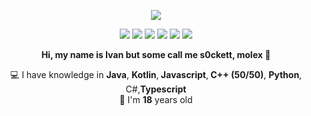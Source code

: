 <p align="center">
  <a href="https://github.com/blessedroot">
    <img src="https://komarev.com/ghpvc/?username=blessedroot&color=red">
  </a>
<div align="center">

<img src="https://img.shields.io/badge/Java-red?style=flat" />
<img src="https://img.shields.io/badge/JavaScript-yellow?style=flat" />
<img src="https://img.shields.io/badge/Python-blue?style=flat" />
<img src="https://img.shields.io/badge/SQL-green?style=flat" />
<img src="https://img.shields.io/badge/TypeScript-yellow?style=flat" />
<img src="https://img.shields.io/badge/Kotlin-black?style=flat" />
</div>
</p>

<p align="center"><b>Hi, my name is Ivan but some call me s0ckett, molex 👋</b></p>
<p align="center">💻 I have knowledge in <b>Java</b>, <b>Kotlin</b>,<b> Javascript</b>,<b> C++ (50/50)</b>, <b>Python</b>,<br>C#</b>,<b>Typescript</b><br>🎉 I'm <b>18</b> years old</p>

</br>
